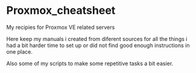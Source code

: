 # Proxmox_cheatsheet
My recipies for Proxmox VE related servers

Here keep my manuals i created from diferent sources for all the things i had a bit harder time to set up or did not find good enough instructions in one place.

Also some of my scripts to make some repetitive tasks a bit easier.